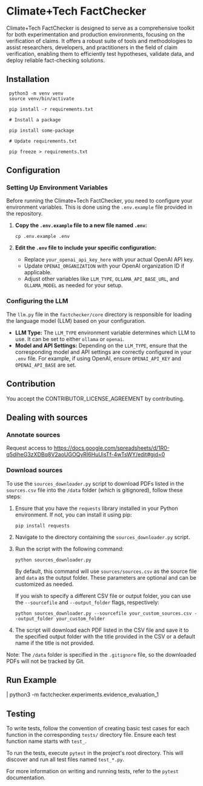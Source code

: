 # Climate+Tech FactChecker

Climate+Tech FactChecker is designed to serve as a comprehensive toolkit for both experimentation and production environments, focusing on the verification of claims. It offers a robust suite of tools and methodologies to assist researchers, developers, and practitioners in the field of claim verification, enabling them to efficiently test hypotheses, validate data, and deploy reliable fact-checking solutions.

## Installation

     python3 -m venv venv
     source venv/bin/activate

     pip install -r requirements.txt

     # Install a package

     pip install some-package

     # Update requirements.txt

     pip freeze > requirements.txt

## Configuration

### Setting Up Environment Variables

Before running the Climate+Tech FactChecker, you need to configure your environment variables. This is done using the `.env.example` file provided in the repository.

1. **Copy the `.env.example` file to a new file named `.env`:**

   ```
   cp .env.example .env
   ```

2. **Edit the `.env` file to include your specific configuration:**

   - Replace `your_openai_api_key_here` with your actual OpenAI API key.
   - Update `OPENAI_ORGANIZATION` with your OpenAI organization ID if applicable.
   - Adjust other variables like `LLM_TYPE`, `OLLAMA_API_BASE_URL`, and `OLLAMA_MODEL` as needed for your setup.

### Configuring the LLM

The `llm.py` file in the `factchecker/core` directory is responsible for loading the language model (LLM) based on your configuration.

- **LLM Type:** The `LLM_TYPE` environment variable determines which LLM to use. It can be set to either `ollama` or `openai`.
- **Model and API Settings:** Depending on the `LLM_TYPE`, ensure that the corresponding model and API settings are correctly configured in your `.env` file. For example, if using OpenAI, ensure `OPENAI_API_KEY` and `OPENAI_API_BASE` are set.

## Contribution

You accept the CONTRIBUTOR_LICENSE_AGREEMENT by contributing.

## Dealing with sources

### Annotate sources

Request access to https://docs.google.com/spreadsheets/d/1R0-q5diheG3zXDBq8V2aoUGOQyRI6HuUisTf-4wTsWY/edit#gid=0

### Download sources

To use the `sources_downloader.py` script to download PDFs listed in the `sources.csv` file into the `/data` folder (which is gitignored), follow these steps:

1. Ensure that you have the `requests` library installed in your Python environment. If not, you can install it using pip:

   ```
   pip install requests
   ```

2. Navigate to the directory containing the `sources_downloader.py` script.

3. Run the script with the following command:

   ```
   python sources_downloader.py
   ```

   By default, this command will use `sources/sources.csv` as the source file and `data` as the output folder. These parameters are optional and can be customized as needed.

   If you wish to specify a different CSV file or output folder, you can use the `--sourcefile` and `--output_folder` flags, respectively:

   ```
   python sources_downloader.py --sourcefile your_custom_sources.csv --output_folder your_custom_folder
   ```

4. The script will download each PDF listed in the CSV file and save it to the specified output folder with the title provided in the CSV or a default name if the title is not provided.

Note: The `/data` folder is specified in the `.gitignore` file, so the downloaded PDFs will not be tracked by Git.

## Run Example

| python3 -m factchecker.experiments.evidence_evaluation_1

## Testing

To write tests, follow the convention of creating basic test cases for each function in the corresponding `tests/` directory file. Ensure each test function name starts with `test_`.

To run the tests, execute `pytest` in the project's root directory. This will discover and run all test files named `test_*.py`.

For more information on writing and running tests, refer to the `pytest` documentation.
